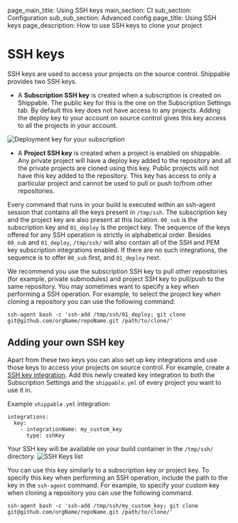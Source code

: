 page_main_title: Using SSH keys
main_section: CI
sub_section: Configuration
sub_sub_section: Advanced config
page_title: Using SSH keys
page_description: How to use SSH keys to clone your project


# SSH keys

SSH keys are used to access your projects on the source control. Shippable provides two SSH keys.

*  A **Subscription SSH key** is created when a subscription is created on Shippable. The public key for this is the one on the Subscription Settings tab. By default this key does not have access to any projects. Adding the deploy key to your account on source control gives this key access to all the projects in your account.

<img src="../../images/ci/deploy-key.png" alt="Deployment key for your subscription">

*  A **Project SSH key** is created when a project is enabled on shippable. Any private project will have a deploy key added to the repository and all the private projects are cloned using this key. Public projects will not have this key added to the repository. This key has access to only a particular project and cannot be used to pull or push to/from other repositories.

Every command that runs in your build is executed within an ssh-agent session that contains all the keys present in `/tmp/ssh`. The subscription key and the project key are also present at this location. `00_sub` is the subscription key and `01_deploy` is the project key. The sequence of the keys offered for any SSH operation is strictly in alphabetical order. Besides `00_sub` and `01_deploy`, `/tmp/ssh/` will also contain all of the SSH and PEM key subscription integrations enabled. If there are no such integrations, the sequence is to offer `00_sub` first, and `01_deploy` next.

We recommend you use the subscription SSH key to pull other repositories (for example, private submodules) and project SSH key to pull/push to the same repository. You may sometimes want to specify a key when performing a SSH operation. For example, to select the project key when cloning a repository you can use the following command:
```
ssh-agent bash -c 'ssh-add /tmp/ssh/01_deploy; git clone git@github.com/orgName/repoName.git /path/to/clone/'
```

## Adding your own SSH key

Apart from these two keys you can also set up key integrations and use those keys to access your projects on source control. For example, create a [SSH key integration](/platform/integration/sshKey/). Add this newly created key integration to both the Subscription Settings and the `shippable.yml` of every project you want to use it in.

Example `shippable.yml` integration:

```
integrations:
  key:
    - integrationName: my_custom_key
      type: sshKey
```
Your SSH key will be available on your build container in the `/tmp/ssh/` directory.
<img src="/images/ci/view-keys.png" alt="SSH Keys list">

You can use this key similarly to a subscription key or project key.
To specify this key when performing an SSH operation, include the path to the key in the `ssh-agent` command. For example, to specify your custom key when cloning a repository you can use the following command.

```
ssh-agent bash -c 'ssh-add /tmp/ssh/my_custom_key; git clone git@github.com/orgName/repoName.git /path/to/clone/'
```
